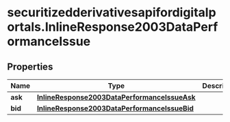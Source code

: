# securitizedderivativesapifordigitalportals.InlineResponse2003DataPerformanceIssue

## Properties

Name | Type | Description | Notes
------------ | ------------- | ------------- | -------------
**ask** | [**InlineResponse2003DataPerformanceIssueAsk**](InlineResponse2003DataPerformanceIssueAsk.md) |  | [optional] 
**bid** | [**InlineResponse2003DataPerformanceIssueBid**](InlineResponse2003DataPerformanceIssueBid.md) |  | [optional] 



